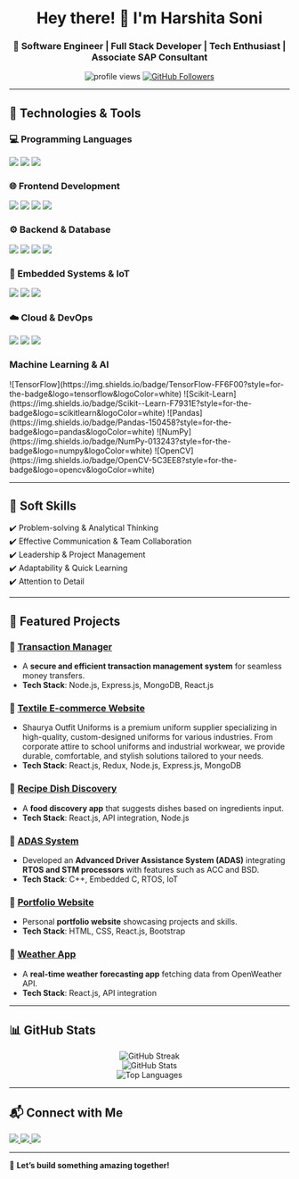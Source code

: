 <h1 align="center">Hey there! 👋 I'm Harshita Soni</h1>  
<h3 align="center">🚀 Software Engineer | Full Stack Developer | Tech Enthusiast | Associate SAP Consultant </h3>  

<p align="center">
  <img src="https://komarev.com/ghpvc/?username=harshitasoni-09&label=Profile%20Views&color=0e75b6&style=flat" alt="profile views" />
  <a href="https://github.com/harshitasoni-09?tab=followers">
    <img src="https://img.shields.io/github/followers/harshitasoni-09?label=Followers&style=social" alt="GitHub Followers" />
  </a>
</p>  

---

## 🚀 Technologies & Tools  

### **💻 Programming Languages**  
<p align="left">
  <img src="https://img.shields.io/badge/Python-3776AB?style=for-the-badge&logo=python&logoColor=white" />
  <img src="https://img.shields.io/badge/C++-00599C?style=for-the-badge&logo=cplusplus&logoColor=white" />
  <img src="https://img.shields.io/badge/JavaScript-F7DF1E?style=for-the-badge&logo=javascript&logoColor=black" />
</p>  

### **🌐 Frontend Development**  
<p align="left">
  <img src="https://img.shields.io/badge/HTML5-E34F26?style=for-the-badge&logo=html5&logoColor=white" />
  <img src="https://img.shields.io/badge/CSS3-1572B6?style=for-the-badge&logo=css3&logoColor=white" />
  <img src="https://img.shields.io/badge/React-61DAFB?style=for-the-badge&logo=react&logoColor=black" />
  <img src="https://img.shields.io/badge/Bootstrap-563D7C?style=for-the-badge&logo=bootstrap&logoColor=white" />
</p>  

### **⚙️ Backend & Database**  
<p align="left">
  <img src="https://img.shields.io/badge/Node.js-339933?style=for-the-badge&logo=node-dot-js&logoColor=white" />
  <img src="https://img.shields.io/badge/Express.js-000000?style=for-the-badge&logo=express&logoColor=white" />
  <img src="https://img.shields.io/badge/MongoDB-4EA94B?style=for-the-badge&logo=mongodb&logoColor=white" />
  <img src="https://img.shields.io/badge/SQL-4479A1?style=for-the-badge&logo=sqlite&logoColor=white" />
</p>  

### **📡 Embedded Systems & IoT**  
<p align="left">
  <img src="https://img.shields.io/badge/STM32-03234B?style=for-the-badge&logo=stmicroelectronics&logoColor=white" />
  <img src="https://img.shields.io/badge/RTOS-0078D7?style=for-the-badge&logo=windows&logoColor=white" />
  <img src="https://img.shields.io/badge/IoT-00A6D6?style=for-the-badge&logo=internet-of-things&logoColor=white" />
</p>  

### **☁️ Cloud & DevOps**  
<p align="left">
  <img src="https://img.shields.io/badge/AWS-232F3E?style=for-the-badge&logo=amazon-aws&logoColor=white" />
  <img src="https://img.shields.io/badge/Git-F05032?style=for-the-badge&logo=git&logoColor=white" />
  <img src="https://img.shields.io/badge/GitHub-181717?style=for-the-badge&logo=github&logoColor=white" />
</p>  

### **Machine Learning & AI** 
<p align="left">
![TensorFlow](https://img.shields.io/badge/TensorFlow-FF6F00?style=for-the-badge&logo=tensorflow&logoColor=white)  
![Scikit-Learn](https://img.shields.io/badge/Scikit--Learn-F7931E?style=for-the-badge&logo=scikitlearn&logoColor=white)  
![Pandas](https://img.shields.io/badge/Pandas-150458?style=for-the-badge&logo=pandas&logoColor=white)  
![NumPy](https://img.shields.io/badge/NumPy-013243?style=for-the-badge&logo=numpy&logoColor=white)  
![OpenCV](https://img.shields.io/badge/OpenCV-5C3EE8?style=for-the-badge&logo=opencv&logoColor=white)  
</p>

---

## 🌟 Soft Skills  
✔️ Problem-solving & Analytical Thinking  
✔️ Effective Communication & Team Collaboration  
✔️ Leadership & Project Management  
✔️ Adaptability & Quick Learning  
✔️ Attention to Detail  

---

## 📌 Featured Projects  

### **🔹 [Transaction Manager](https://github.com/harshitasoni-09/Transaction-Manager_Codolio)**
- A **secure and efficient transaction management system** for seamless money transfers.
- **Tech Stack**: Node.js, Express.js, MongoDB, React.js  

### **🔹 [Textile E-commerce Website](https://github.com/harshitasoni-09/textile-ecommerce)**
- Shaurya Outfit Uniforms is a premium uniform supplier specializing in high-quality, custom-designed uniforms for various industries. From corporate attire to school uniforms and industrial workwear, we provide durable, comfortable, and stylish solutions tailored to your needs.
- **Tech Stack**: React.js, Redux, Node.js, Express.js, MongoDB  

### **🔹 [Recipe Dish Discovery](https://github.com/harshitasoni-09/React-Recipe-App)**
- A **food discovery app** that suggests dishes based on ingredients input.
- **Tech Stack**: React.js, API integration, Node.js  

### **🔹 [ADAS System](https://github.com/harshitasoni-09/ADAS-Project)**
- Developed an **Advanced Driver Assistance System (ADAS)** integrating **RTOS and STM processors** with features such as ACC and BSD.
- **Tech Stack**: C++, Embedded C, RTOS, IoT  

### **🔹 [Portfolio Website](https://github.com/harshitasoni-09/Digital_portfolio?tab=readme-ov-file)**
- Personal **portfolio website** showcasing projects and skills.  
- **Tech Stack**: HTML, CSS, React.js, Bootstrap  

### **🔹 [Weather App](https://github.com/harshitasoni-09/Assignment-2-WebApi)**
- A **real-time weather forecasting app** fetching data from OpenWeather API.
- **Tech Stack**: React.js, API integration  

---

## 📊 GitHub Stats  

<p align="center">
  <img src="https://github-readme-streak-stats.herokuapp.com/?user=harshitasoni-09&theme=radical" alt="GitHub Streak" />
  <br/>
  <img src="https://github-readme-stats.vercel.app/api?username=harshitasoni-09&show_icons=true&theme=radical" alt="GitHub Stats" />
  <br/>
  <img src="https://github-readme-stats.vercel.app/api/top-langs/?username=harshitasoni-09&layout=compact&theme=radical" alt="Top Languages" />
</p>  

---

## 📬 Connect with Me  

<p align="left">
  <a href="https://linkedin.com/in/harshita-soni-950007271/" target="_blank">
    <img src="https://img.shields.io/badge/LinkedIn-0A66C2?style=for-the-badge&logo=linkedin&logoColor=white" />
  </a>  
  <a href="mailto:harshitasoni701@gmail.com">
    <img src="https://img.shields.io/badge/Email-D14836?style=for-the-badge&logo=gmail&logoColor=white" />
  </a>  
  <a href="https://github.com/harshitasoni-09">
    <img src="https://img.shields.io/badge/GitHub-181717?style=for-the-badge&logo=github&logoColor=white" />
  </a>  
</p>  

---

🚀 **Let’s build something amazing together!**  

